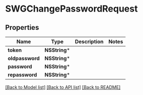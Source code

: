 # SWGChangePasswordRequest

## Properties
Name | Type | Description | Notes
------------ | ------------- | ------------- | -------------
**token** | **NSString*** |  | 
**oldpassword** | **NSString*** |  | 
**password** | **NSString*** |  | 
**repassword** | **NSString*** |  | 

[[Back to Model list]](../README.md#documentation-for-models) [[Back to API list]](../README.md#documentation-for-api-endpoints) [[Back to README]](../README.md)


